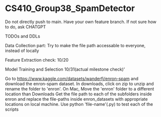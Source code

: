 # CS410_Group38_SpamDetector


Do not directly push to main.
Have your own feature branch. If not sure how to do, ask CHATGPT

TODOs and DDLs

Data Collection part:
Try to make the file path accessable to everyone, instead of locally

Feature Extraction check: 10/20

Model Training and Selection 10/31(actual milestone check)'

Go to https://www.kaggle.com/datasets/wanderfj/enron-spam and download the enron-spam dataset. In downloads, click on zip to unzip and rename the folder to 'enron'.
On Mac, Move the 'enron' folder to a different location than Downloads
Get the file path to each of the subfolders inside enron and 
replace the file-paths inside enron_datasets with appropriate locations on local machine.
Use python 'file-name'(.py) to test each of the scripts
